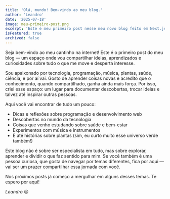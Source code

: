 ```yaml
---
title: 'Olá, mundo! Bem-vindo ao meu blog.'
author: 'Leandro'
date: '2025-07-18'
image: meu-primeiro-post.png
excerpt: 'Este é meu primeiro post nesse meu novo blog feito em Next.js. Feito como desafio para exercitar meu conhecimento nas utlimas tendencias do desenvolvimento web'
isFeatured: true
archived: false
---
```


Seja bem-vindo ao meu cantinho na internet! Este é o primeiro post do meu blog — um espaço onde vou compartilhar ideias, aprendizados e curiosidades sobre tudo o que me move e desperta interesse.

Sou apaixonado por tecnologia, programação, música, plantas, saúde, ciência, e por aí vai. Gosto de aprender coisas novas e acredito que o conhecimento, quando compartilhado, ganha ainda mais força. Por isso, criei esse espaço: um lugar para documentar descobertas, trocar ideias e talvez até inspirar outras pessoas.

Aqui você vai encontrar de tudo um pouco:

- Dicas e reflexões sobre programação e desenvolvimento web
- Descobertas no mundo da tecnologia
- Coisas que venho estudando sobre saúde e bem-estar
- Experimentos com música e instrumentos
- E até histórias sobre plantas (sim, eu curto muito esse universo verde também!)

Este blog não é sobre ser especialista em tudo, mas sobre explorar, aprender e dividir o que faz sentido para mim. Se você também é uma pessoa curiosa, que gosta de navegar por temas diferentes, fica por aqui — vai ser um prazer compartilhar essa jornada com você.

Nos próximos posts já começo a mergulhar em alguns desses temas. Te espero por aqui!

*Leandro* 😉
